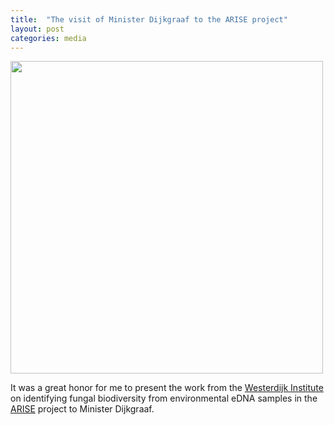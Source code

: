 ```yaml
---
title:  "The visit of Minister Dijkgraaf to the ARISE project"
layout: post
categories: media
---
```


<img src="https://vuthuyduong.github.io/photos/MinisterVisit_DV.jpg" height="500">

It was a great honor for me to present the work from the [Westerdijk Institute](https://wi.knaw.nl/) on identifying fungal biodiversity from environmental eDNA samples in the [ARISE](https://www.arise-biodiversity.nl/) project to Minister Dijkgraaf.
